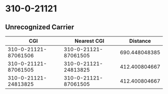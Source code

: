 # 310-0-21121
## Unrecognized Carrier


| CGI | Nearest CGI | Distance |
|-----|-------------|----------|
| 310-0-21121-87061506 | 310-0-21121-87061505 | 690.448048385 |
| 310-0-21121-87061505 | 310-0-21121-24813825 | 412.400804667 |
| 310-0-21121-24813825 | 310-0-21121-87061505 | 412.400804667 |
